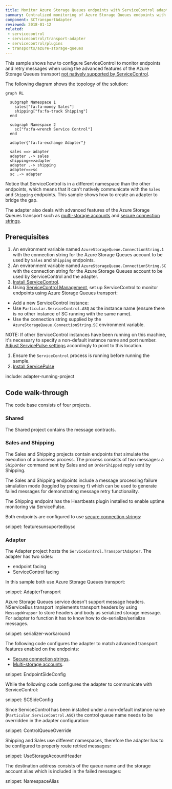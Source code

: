 ```yaml
---
title: Monitor Azure Storage Queues endpoints with ServiceControl adapter
summary: Centralized monitoring of Azure Storage Queues endpoints with ServiceControl adapter
component: SCTransportAdapter
reviewed: 2018-01-12
related:
 - servicecontrol
 - servicecontrol/transport-adapter
 - servicecontrol/plugins
 - transports/azure-storage-queues
---
```



This sample shows how to configure ServiceControl to monitor endpoints and retry messages when using the advanced features of the Azure Storage Queues transport [not natively supported by ServiceControl](/servicecontrol/transport-adapter/incompatible-features.md#azure-storage-queues).

The following diagram shows the topology of the solution:

```mermaid
graph RL

  subgraph Namespace 1
    sales["fa:fa-money Sales"]
    shipping["fa:fa-truck Shipping"]
  end

  subgraph Namespace 2
    sc["fa:fa-wrench Service Control"]
  end

  adapter{"fa:fa-exchange Adapter"}

  sales ==> adapter
  adapter .-> sales
  shipping==>adapter
  adapter .-> shipping
  adapter==>sc
  sc .-> adapter
```

Notice that ServiceControl is in a different namespace than the other endpoints, which means that it can't natively communicate with the `Sales` and `Shipping` endpoints. This sample shows how to create an adapter to bridge the gap.

The adapter also deals with advanced features of the Azure Storage Queues transport such as [multi-storage accounts](/transports/azure-storage-queues/multi-storageaccount-support.md) and [secure connection strings](/transports/azure-storage-queues/configuration.md#connection-strings-using-aliases-for-connection-strings-to-storage-accounts).


## Prerequisites

 1. An environment variable named `AzureStorageQueue.ConnectionString.1` with the connection string for the Azure Storage Queues account to be used by `Sales` and `Shipping` endpoints.
 1. An environment variable named `AzureStorageQueue.ConnectionString.SC` with the connection string for the Azure Storage Queues account to be used by ServiceControl and the adapter.
 1. [Install ServiceControl](/servicecontrol/installation.md).
 1. Using [ServiceControl Management](/servicecontrol/license.md#servicecontrol-management-app), set up ServiceControl to monitor endpoints using Azure Storage Queues transport:

   * Add a new ServiceControl instance:
   * Use `Particular.ServiceControl.ASQ` as the instance name (ensure there is no other instance of SC running with the same name).
   * Use the connection string supplied by the `AzureStorageQueue.ConnectionString.SC` environment variable.

NOTE: If other ServiceControl instances have been running on this machine, it's necessary to specify a non-default instance name and port number. [Adjust ServicePulse settings](/servicepulse/host-config.md#changing-the-servicecontrol-url) accordingly to point to this location.

 1. Ensure the `ServiceControl` process is running before running the sample.
 1. [Install ServicePulse](/servicepulse/installation.md)

include: adapter-running-project


## Code walk-through

The code base consists of four projects.


### Shared

The Shared project contains the message contracts.


### Sales and Shipping

The Sales and Shipping projects contain endpoints that simulate the execution of a business process. The process consists of two messages: a `ShipOrder` command sent by Sales and an `OrderShipped` reply sent by Shipping.

The Sales and Shipping endpoints include a message processing failure simulation mode (toggled by pressing `f`) which can be used to generate failed messages for demonstrating message retry functionality.

The Shipping endpoint has the Heartbeats plugin installed to enable uptime monitoring via ServicePulse.

Both endpoints are configured to use [secure connection strings](/transports/azure-storage-queues/configuration.md#connection-strings-using-aliases-for-connection-strings-to-storage-accounts):

snippet: featuresunsuportedbysc


### Adapter

The Adapter project hosts the `ServiceControl.TransportAdapter`. The adapter has two sides:

 * endpoint facing
 * ServiceControl facing

In this sample both use Azure Storage Queues transport:

snippet: AdapterTransport

Azure Storage Queues service doesn't support message headers. NServiceBus transport implements transport headers by using `MessageWrapper` to store headers and body as serialized storage message. For adapter to function it has to know how to de-serialize/serialize messages.

snippet: serializer-workaround

The following code configures the adapter to match advanced transport features enabled on the endpoints:

 * [Secure connection strings](/transports/azure-storage-queues/configuration.md#connection-strings-using-aliases-for-connection-strings-to-storage-accounts).
 * [Multi-storage accounts](/transports/azure-storage-queues/multi-storageaccount-support.md).

snippet: EndpointSideConfig

While the following code configures the adapter to communicate with ServiceControl:

snippet: SCSideConfig

Since ServiceControl has been installed under a non-default instance name (`Particular.ServiceControl.ASQ`) the control queue name needs to be overridden in the adapter configuration:

snippet: ControlQueueOverride

Shipping and Sales use different namespaces, therefore the adapter has to be configured to properly route retried messages:

snippet: UseStorageAccountHeader

The destination address consists of the queue name and the storage account alias which is included in the failed messages:

snippet: NamespaceAlias
